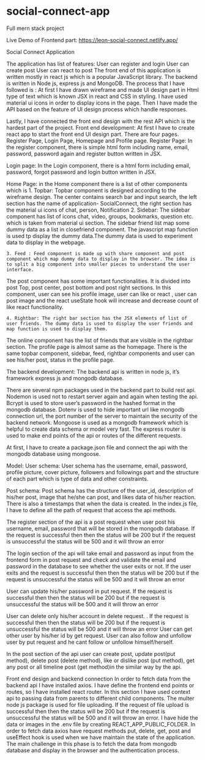 # social-connect-app
Full mern stack project


Live Demo of Frontend part: https://leon-social-connect.netlify.app/




Social Connect Application


The application has list of features:
User can register and login User can create post
User can react to post
The front end of this application is written mostly in react js which is a popular JavaScript library. The backend is written in Node js, express js and MongoDB.
The process that I have followed is :
At first I have drawn wireframe and made UI design part in Html type of text which is known JSX in react and CSS in styling. I have used material ui icons in order to display icons in the page.
Then I have made the API based on the feature of UI design process which handle responses.


Lastly, I have connected the front end design with the rest API which is the hardest part of the project.
Front end development:
At first I have to create react app to start the front end UI design part.
There are four pages. Register Page, Login Page, Homepage and Profile page.
Register Page: In the register component, there is simple html form including name, email, password, password again and register button written in JSX.


Login page: In the Login component, there is a html form including email, password, forgot password and login button written in JSX.

Home Page: in the Home component there is a list of other components which is
    1. Topbar: Topbar component is designed according to the wireframe design. The center contains search bar and input search, the left section has the name of application- SocialConnect, the right section has the material ui icons of chat, person, Notification
    2. Sidebar: The sidebar component has list of icons chat, video, groups, bookmarks, question etc. which is taken from material ui section. The sidebar friend list map some dummy data as a list in
closefriend component. The javascript map function is used tp display the dummy data.The dummy data is used to experiment data to display in the webpage.

    3. Feed : Feed component is made up with share component and post component which map dummy data to display in the browser. The idea is to split a big component into smaller pieces to understand the user interface.


The post component has some important functionalities. It is divided into post Top, post center, post bottom and post right sections. In this component, user can see his profile image, user can like or react , user can post image and the react useState hook will increase and decrease count of like react functionality.







    4. Rightbar: The right bar section has the JSX elements of list of user friends. The dummy data is used to display the user friends and map function is used to display them.


The online component has the list of friends that are visible in the rightbar section.
The profile page is almost same as the homepage. There is the same topbar component, sidebar, feed, rightbar components and user can see his/her post, status in the profile page.










The backend development:
The backend api is written in node js, it’s framework express js and mongodb database.


There are several npm packages used in the backend part to build rest api. Nodemon is used not to restart server again and again when testing the api. Bcrypt is used to store user’s password in the hashed format in the mongodb database. Dotenv is used to hide important url like mongodb connection url, the port number of the server to maintain the security of the backend network. Mongoose is used as a mongodb framework which is helpful to create data schema or model very fast.
The express router is used to make end points of the api or routes of the different requests.



At first, I have to create a package.json file and connect the api with the mongodb database using mongoose.



Model:
User schema: User schema has the username, email, password, profile picture, cover picture, followers and followings part and the structure of each part which is type of data and other constraints.


Post schema: Post schema has the structure of the user_id, description of his/her post, image that he/she can post, and likes data of his/her reaction. There is also a timestamps that when the data is created.
In the index.js file, I have to define all the path of request that access the api methods.


The register section of the api is a post request when user post his username, email, password that will be stored in the mongodb database. If the request is successful then then the status will be 200 but if the request is unsuccessful the status will be 500 and it will throw an error


The login section of the api will take email and password as input from the frontend form in post request and check and validate the email and password in the database to see whether the user exits or not. If the user exits and the request is successful then then the status will be 200 but if the request is unsuccessful the status will be 500 and it will throw an error


User can update his/her password in put request. If the request is successful then then the status will be 200 but if the request is unsuccessful the status will be 500 and it will throw an error



User can delete only his/her account in delete request. . If the request is successful then then the status will be 200 but if the request is unsuccessful the status will be 500 and it will throw an error
User can get other user by his/her id by get request. User can also follow and unfollow user by put request and he cant follow or unfollow himself/herself.


In the post section of the api user can create post, update post(put method), delete post (delete method), like or dislike post (put method), get any post or all timeline post (get method)in the similar way by the api.




Front end design and backend connection
In order to fetch data from the backend api I have installed axios. I have define the frontend end points or routes, so I have installed react router. In this section I have used context api to passing data from parents to different child components. The multer node js package is used for file uploading. If the request of file upload is successful then then the status will be 200 but if the request is unsuccessful the status will be 500 and it will throw an error. I have hide the data or images in the .env file by creating REACT_APP_PUBLIC_FOLDER. In order to fetch data axios have request methods put, delete, get, post and useEffect hook is used when we have maintain the state of the application.
The main challenge in this phase is to fetch the data from mongodb database and display in the browser and the authentication process.
